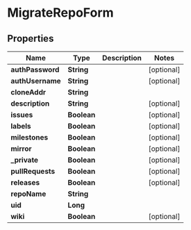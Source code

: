 
# MigrateRepoForm

## Properties
Name | Type | Description | Notes
------------ | ------------- | ------------- | -------------
**authPassword** | **String** |  |  [optional]
**authUsername** | **String** |  |  [optional]
**cloneAddr** | **String** |  | 
**description** | **String** |  |  [optional]
**issues** | **Boolean** |  |  [optional]
**labels** | **Boolean** |  |  [optional]
**milestones** | **Boolean** |  |  [optional]
**mirror** | **Boolean** |  |  [optional]
**_private** | **Boolean** |  |  [optional]
**pullRequests** | **Boolean** |  |  [optional]
**releases** | **Boolean** |  |  [optional]
**repoName** | **String** |  | 
**uid** | **Long** |  | 
**wiki** | **Boolean** |  |  [optional]



